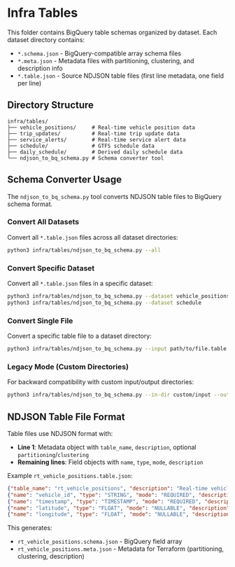# Infra Tables

This folder contains BigQuery table schemas organized by dataset. Each dataset directory contains:

- `*.schema.json` - BigQuery-compatible array schema files
- `*.meta.json` - Metadata files with partitioning, clustering, and description info
- `*.table.json` - Source NDJSON table files (first line metadata, one field per line)

## Directory Structure

```text
infra/tables/
├── vehicle_positions/     # Real-time vehicle position data
├── trip_updates/          # Real-time trip update data  
├── service_alerts/        # Real-time service alert data
├── schedule/              # GTFS schedule data
├── daily_schedule/        # Derived daily schedule data
└── ndjson_to_bq_schema.py # Schema converter tool
```

## Schema Converter Usage

The `ndjson_to_bq_schema.py` tool converts NDJSON table files to BigQuery schema format.

### Convert All Datasets

Convert all `*.table.json` files across all dataset directories:

```bash
python3 infra/tables/ndjson_to_bq_schema.py --all
```

### Convert Specific Dataset

Convert all `*.table.json` files in a specific dataset:

```bash
python3 infra/tables/ndjson_to_bq_schema.py --dataset vehicle_positions
python3 infra/tables/ndjson_to_bq_schema.py --dataset schedule
```

### Convert Single File

Convert a specific table file to a dataset directory:

```bash
python3 infra/tables/ndjson_to_bq_schema.py --input path/to/file.table.json --dataset vehicle_positions
```

### Legacy Mode (Custom Directories)

For backward compatibility with custom input/output directories:

```bash
python3 infra/tables/ndjson_to_bq_schema.py --in-dir custom/input --out-dir custom/output
```

## NDJSON Table File Format

Table files use NDJSON format with:

- **Line 1**: Metadata object with `table_name`, `description`, optional `partitioning`/`clustering`
- **Remaining lines**: Field objects with `name`, `type`, `mode`, `description`

Example `rt_vehicle_positions.table.json`:

```json
{"table_name": "rt_vehicle_positions", "description": "Real-time vehicle positions", "partitioning": {"field": "timestamp", "type": "DAY"}}
{"name": "vehicle_id", "type": "STRING", "mode": "REQUIRED", "description": "Unique vehicle identifier"}
{"name": "timestamp", "type": "TIMESTAMP", "mode": "REQUIRED", "description": "Position timestamp"}
{"name": "latitude", "type": "FLOAT", "mode": "NULLABLE", "description": "Vehicle latitude"}
{"name": "longitude", "type": "FLOAT", "mode": "NULLABLE", "description": "Vehicle longitude"}
```

This generates:

- `rt_vehicle_positions.schema.json` - BigQuery field array
- `rt_vehicle_positions.meta.json` - Metadata for Terraform (partitioning, clustering, description)
